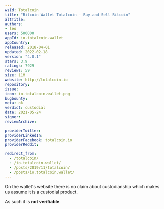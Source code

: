 ```yaml
---
wsId: Totalcoin
title: "Bitcoin Wallet Totalcoin - Buy and Sell Bitcoin"
altTitle: 
authors:
- leo
users: 500000
appId: io.totalcoin.wallet
appCountry: 
released: 2018-04-01
updated: 2022-02-18
version: "4.8.1"
stars: 3.9
ratings: 7929
reviews: 59
size: 11M
website: http://totalcoin.io
repository: 
issue: 
icon: io.totalcoin.wallet.png
bugbounty: 
meta: ok
verdict: custodial
date: 2021-05-24
signer: 
reviewArchive:

providerTwitter: 
providerLinkedIn: 
providerFacebook: totalcoin.io
providerReddit: 

redirect_from:
  - /totalcoin/
  - /io.totalcoin.wallet/
  - /posts/2019/11/totalcoin/
  - /posts/io.totalcoin.wallet/
---
```


On the wallet's website there is no claim about custodianship which makes us
assume it is a custodial product.

As such it is **not verifiable**.
